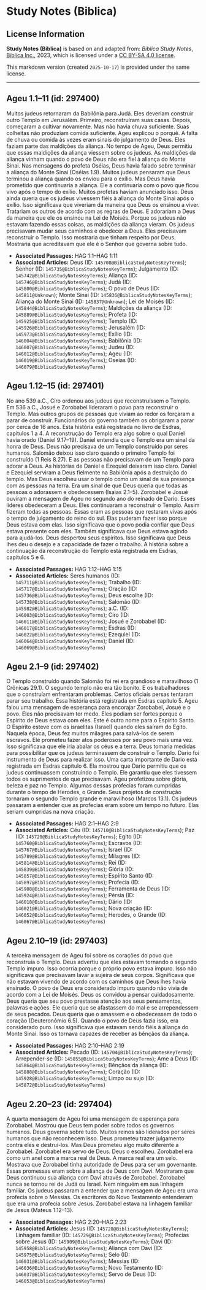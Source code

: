 # Study Notes (Biblica)

## License Information

**Study Notes (Biblica)** is based on and adapted from: _Biblica Study Notes_, [Biblica Inc.](https://www.biblica.com/), 2023, which is licensed under a [CC BY-SA 4.0 license](https://creativecommons.org/licenses/by-sa/4.0/legalcode.en).

This markdown version (created `2025-10-17`) is provided under the same license.



--------------------------------

## Ageu 1.1–11 (id: 297400)

Muitos judeus retornaram da Babilônia para Judá. Eles deveriam construir outro Templo em Jerusalém. Primeiro, reconstruíram suas casas. Depois, começaram a cultivar novamente. Mas não havia chuva suficiente. Suas colheitas não produziam comida suficiente. Ageu explicou o porquê. A falta de chuva ou comida às vezes eram sinais do julgamento de Deus. Eles faziam parte das maldições da aliança. No tempo de Ageu, Deus permitiu que essas maldições da aliança viessem sobre os judeus. As maldições da aliança vinham quando o povo de Deus não era fiel à aliança do Monte Sinai. Nas mensagens do profeta Oséias, Deus havia falado sobre terminar a aliança do Monte Sinai (Oséias 1\.9\). Muitos judeus pensaram que Deus terminou a aliança quando os enviou para o exílio. Mas Deus havia prometido que continuaria a aliança. Ele a continuaria com o povo que ficou vivo após o tempo do exílio. Muitos profetas haviam anunciado isso. Deus ainda queria que os judeus vivessem fiéis à aliança do Monte Sinai após o exílio. Isso significava que viveriam da maneira que Deus os ensinou a viver. Tratariam os outros de acordo com as regras de Deus. E adorariam a Deus da maneira que ele os ensinou na Lei de Moisés. Porque os judeus não estavam fazendo essas coisas, as maldições da aliança vieram. Os judeus precisavam mudar seus caminhos e obedecer a Deus. Eles precisavam reconstruir o Templo. Isso mostraria que tinham respeito por Deus. Mostraria que acreditavam que ele é o Senhor que governa sobre tudo.

* **Associated Passages:** HAG 1:1–HAG 1:11
* **Associated Articles:** Deus (ID: `145708@BiblicaStudyNotesKeyTerms`); Senhor (ID: `145735@BiblicaStudyNotesKeyTerms`); Julgamento (ID: `145742@BiblicaStudyNotesKeyTerms`); Aliança (ID: `145746@BiblicaStudyNotesKeyTerms`); Judá (ID: `145800@BiblicaStudyNotesKeyTerms`); O povo de Deus (ID: `145811@Unknown`); Monte Sinai (ID: `145836@BiblicaStudyNotesKeyTerms`); Aliança do Monte Sinai (ID: `145837@Unknown`); Lei de Moisés (ID: `145844@BiblicaStudyNotesKeyTerms`); Maldições da aliança (ID: `145889@BiblicaStudyNotesKeyTerms`); Profeta (ID: `145925@BiblicaStudyNotesKeyTerms`); Templo (ID: `145926@BiblicaStudyNotesKeyTerms`); Jerusalém (ID: `145973@BiblicaStudyNotesKeyTerms`); Exílio (ID: `146004@BiblicaStudyNotesKeyTerms`); Babilônia (ID: `146007@BiblicaStudyNotesKeyTerms`); Judeu (ID: `146012@BiblicaStudyNotesKeyTerms`); Ageu (ID: `146019@BiblicaStudyNotesKeyTerms`); Oseias (ID: `146079@BiblicaStudyNotesKeyTerms`)

## Ageu 1.12–15 (id: 297401)

No ano 539 a.C., Ciro ordenou aos judeus que reconstruíssem o Templo. Em 536 a.C., Josué e Zorobabel lideraram o povo para reconstruir o Templo. Mas outros grupos de pessoas que viviam ao redor os forçaram a parar de construir. Funcionários do governo também os obrigaram a parar por cerca de 16 anos. Esta história está registrada no livro de Esdras, capítulos 1 a 4\. A reconstrução do Templo era algo sobre o qual Daniel havia orado (Daniel 9\.17–19\). Daniel entendia que o Templo era um sinal da honra de Deus. Deus não precisava de um Templo construído por seres humanos. Salomão deixou isso claro quando o primeiro Templo foi construído (1 Reis 8\.27\). E as pessoas não precisavam de um Templo para adorar a Deus. As histórias de Daniel e Ezequiel deixaram isso claro. Daniel e Ezequiel serviram a Deus fielmente na Babilônia após a destruição do templo. Mas Deus escolheu usar o templo como um sinal de sua presença com as pessoas na terra. Era um sinal de que Deus queria que todas as pessoas o adorassem e obedecessem (Isaias 2\.1–5\). Zorobabel e Josué ouviram a mensagem de Ageu no segundo ano do reinado de Dario. Esses líderes obedeceram a Deus. Eles continuaram a reconstruir o Templo. Assim fizeram todas as pessoas. Essas eram as pessoas que restaram vivas após o tempo de julgamento do reino do sul. Elas puderam fazer isso porque Deus estava com elas. Isso significava que o povo podia confiar que Deus estava presente com eles. Também significava que Deus estava agindo para ajudá\-los. Deus despertou seus espíritos. Isso significava que Deus lhes deu o desejo e a capacidade de fazer o trabalho. A história sobre a continuação da reconstrução do Templo está registrada em Esdras, capítulos 5 e 6\.

* **Associated Passages:** HAG 1:12–HAG 1:15
* **Associated Articles:** Seres humanos (ID: `145711@BiblicaStudyNotesKeyTerms`); Trabalho (ID: `145717@BiblicaStudyNotesKeyTerms`); Oração (ID: `145736@BiblicaStudyNotesKeyTerms`); Deus escolhe (ID: `145738@BiblicaStudyNotesKeyTerms`); Salomão (ID: `145982@BiblicaStudyNotesKeyTerms`); a.C. (ID: `146003@BiblicaStudyNotesKeyTerms`); Ciro (ID: `146011@BiblicaStudyNotesKeyTerms`); Josué e Zorobabel (ID: `146017@BiblicaStudyNotesKeyTerms`); Esdras (ID: `146022@BiblicaStudyNotesKeyTerms`); Ezequiel (ID: `146064@BiblicaStudyNotesKeyTerms`); Daniel (ID: `146069@BiblicaStudyNotesKeyTerms`)

## Ageu 2.1–9 (id: 297402)

O Templo construído quando Salomão foi rei era grandioso e maravilhoso (1 Crônicas 29\.1\). O segundo templo não era tão bonito. E os trabalhadores que o construíam enfrentaram problemas. Certos oficiais persas tentaram parar seu trabalho. Essa história está registrada em Esdras capítulo 5\. Ageu falou uma mensagem de esperança para encorajar Zorobabel, Josué e o povo. Eles não precisavam ter medo. Eles podiam ser fortes porque o Espírito de Deus estava com eles. Este é outro nome para o Espírito Santo. O Espírito esteve com os israelitas (Israel) quando eles saíram do Egito. Naquela época, Deus fez muitos milagres para salvá\-los de serem escravos. Ele prometeu fazer atos poderosos por seu povo mais uma vez. Isso significava que ele iria abalar os céus e a terra. Deus tomaria medidas para possibilitar que os judeus terminassem de construir o Templo. Dario foi instrumento de Deus para realizar isso. Uma carta importante de Dario está registrada em Esdras capítulo 6\. Ela mostrou que Dario permitiu que os judeus continuassem construindo o Templo. Ele garantiu que eles tivessem todos os suprimentos de que precisavam. Ageu profetizou sobre glória, beleza e paz no Templo. Algumas dessas profecias foram cumpridas durante o tempo de Herodes, o Grande. Seus projetos de construção tornaram o segundo Templo grande e maravilhoso (Marcos 13\.1\). Os judeus passaram a entender que as profecias eram sobre um tempo no futuro. Elas seriam cumpridas na nova criação.

* **Associated Passages:** HAG 2:1–HAG 2:9
* **Associated Articles:** Céu (ID: `145710@BiblicaStudyNotesKeyTerms`); Paz (ID: `145720@BiblicaStudyNotesKeyTerms`); Egito (ID: `145760@BiblicaStudyNotesKeyTerms`); Escravos (ID: `145767@BiblicaStudyNotesKeyTerms`); Israel (ID: `145789@BiblicaStudyNotesKeyTerms`); Milagres (ID: `145814@BiblicaStudyNotesKeyTerms`); Rei (ID: `145839@BiblicaStudyNotesKeyTerms`); Glória (ID: `145857@BiblicaStudyNotesKeyTerms`); Espírito Santo (ID: `145897@BiblicaStudyNotesKeyTerms`); Profecia (ID: `145908@BiblicaStudyNotesKeyTerms`); Ferramenta de Deus (ID: `145924@BiblicaStudyNotesKeyTerms`); Pérsia (ID: `146018@BiblicaStudyNotesKeyTerms`); Dário (ID: `146021@BiblicaStudyNotesKeyTerms`); Nova criação (ID: `146052@BiblicaStudyNotesKeyTerms`); Herodes, o Grande (ID: `146067@BiblicaStudyNotesKeyTerms`)

## Ageu 2.10–19 (id: 297403)

A terceira mensagem de Ageu foi sobre os corações do povo que reconstruía o Templo. Deus advertiu que eles estavam tornando o segundo Templo impuro. Isso ocorria porque o próprio povo estava impuro. Isso não significava que precisavam lavar a sujeira de seus corpos. Significava que não estavam vivendo de acordo com os caminhos que Deus lhes havia ensinado. O povo de Deus era considerado impuro quando não vivia de acordo com a Lei de Moisés. Deus os convidou a pensar cuidadosamente. Deus queria que seu povo prestasse atenção aos seus pensamentos, palavras e ações. Ele queria que se afastassem do mal e se arrependessem de seus pecados. Deus queria que o amassem e o obedecessem de todo o coração (Deuteronômio 6\.5\). Quando o povo de Deus fazia isso, era considerado puro. Isso significava que estavam sendo fiéis à aliança do Monte Sinai. Isso os tornava capazes de receber as bênçãos da aliança.

* **Associated Passages:** HAG 2:10–HAG 2:19
* **Associated Articles:** Pecado (ID: `145704@BiblicaStudyNotesKeyTerms`); Arrepender-se (ID: `145855@BiblicaStudyNotesKeyTerms`); Ame a Deus (ID: `145864@BiblicaStudyNotesKeyTerms`); Bênçãos da aliança (ID: `145888@BiblicaStudyNotesKeyTerms`); Coração (ID: `145928@BiblicaStudyNotesKeyTerms`); Limpo ou sujo (ID: `145872@BiblicaStudyNotesKeyTerms`)

## Ageu 2.20–23 (id: 297404)

A quarta mensagem de Ageu foi uma mensagem de esperança para Zorobabel. Mostrou que Deus tem poder sobre todos os governos humanos. Deus governa sobre tudo. Muitos reinos são liderados por seres humanos que não reconhecem isso. Deus prometeu trazer julgamento contra eles e destruí\-los. Mas Deus prometeu algo muito diferente a Zorobabel. Zorobabel era servo de Deus. Deus o escolheu. Zorobabel era como um anel com a marca real de Deus. A marca real era um selo. Mostrava que Zorobabel tinha autoridade de Deus para ser um governante. Essas promessas eram sobre a aliança de Deus com Davi. Mostraram que Deus continuou sua aliança com Davi através de Zorobabel. Zorobabel nunca se tornou rei de Judá ou Israel. Nem ninguém em sua linhagem familiar. Os judeus passaram a entender que a mensagem de Ageu era uma profecia sobre o Messias. Os escritores do Novo Testamento entenderam que era uma profecia sobre Jesus. Zorobabel estava na linhagem familiar de Jesus (Mateus 1\.12–13\).

* **Associated Passages:** HAG 2:20–HAG 2:23
* **Associated Articles:** Jesus (ID: `145728@BiblicaStudyNotesKeyTerms`); Linhagem familiar (ID: `145729@BiblicaStudyNotesKeyTerms`); Profecias sobre Jesus (ID: `145909@BiblicaStudyNotesKeyTerms`); Davi (ID: `145958@BiblicaStudyNotesKeyTerms`); Aliança com Davi (ID: `145975@BiblicaStudyNotesKeyTerms`); Selo (ID: `146031@BiblicaStudyNotesKeyTerms`); Messias (ID: `146036@BiblicaStudyNotesKeyTerms`); Novo Testamento (ID: `146037@BiblicaStudyNotesKeyTerms`); Servo de Deus (ID: `146053@BiblicaStudyNotesKeyTerms`)

